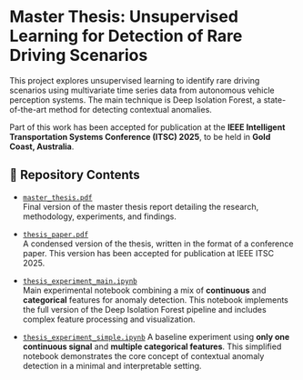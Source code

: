 # Master Thesis: Unsupervised Learning for Detection of Rare Driving Scenarios

This project explores unsupervised learning to identify rare driving scenarios using multivariate time series data from autonomous vehicle perception systems. The main technique is Deep Isolation Forest, a state-of-the-art method for detecting contextual anomalies.

Part of this work has been accepted for publication at the **IEEE Intelligent Transportation Systems Conference (ITSC) 2025**, to be held in **Gold Coast, Australia**.

## 📁 Repository Contents

- [`master_thesis.pdf`](./master_thesis.pdf)  
  Final version of the master thesis report detailing the research, methodology, experiments, and findings.

- [`thesis_paper.pdf`](./thesis_paper.pdf)  
  A condensed version of the thesis, written in the format of a conference paper. This version has been accepted for publication at IEEE ITSC 2025.

- [`thesis_experiment_main.ipynb`](./thesis_experiment_main.ipynb)  
  Main experimental notebook combining a mix of **continuous** and **categorical** features for anomaly detection. This notebook implements the full version of the Deep Isolation Forest pipeline and includes complex feature processing and visualization.

- [`thesis_experiment_simple.ipynb`](./thesis_experiment_simple.ipynb)
  A baseline experiment using **only one continuous signal** and **multiple categorical features**. This simplified notebook demonstrates the core concept of contextual anomaly detection in a minimal and interpretable setting.
